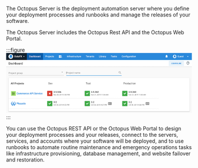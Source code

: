 The Octopus Server is the deployment automation server where you define your deployment processes and runbooks and manage the releases of your software.

The Octopus Server includes the Octopus Rest API and the Octopus Web Portal.

:::figure
![Octopus Dashboard](/docs/shared-content/concepts/images/dashboard.png "width=500")
:::

You can use the Octopus REST API or the Octopus Web Portal to design your deployment processes and your releases, connect to the servers, services, and accounts where your software will be deployed, and to use runbooks to automate routine maintenance and emergency operations tasks like infrastructure provisioning, database management, and website failover and restoration.
